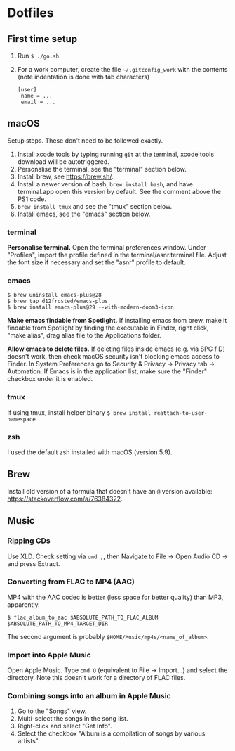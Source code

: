 # Dotfiles

## First time setup

1. Run `$ ./go.sh`

1. For a work computer, create the file `~/.gitconfig_work` with the contents (note indentation is done with tab characters)

   ```
   [user]
   	name = ...
   	email = ...
   ```


## macOS

Setup steps. These don't need to be followed exactly.

1. Install xcode tools by typing running `git` at the terminal, xcode tools download will be autotriggered.
2. Personalise the terminal, see the "terminal" section below.
3. Install brew, see https://brew.sh/.
4. Install a newer version of bash, `brew install bash`, and have terminal.app open this version by default. See the comment above the PS1 code.
5. `brew install tmux` and see the "tmux" section below.
6. Install emacs, see the "emacs" section below.


### terminal

**Personalise terminal.** Open the terminal preferences window. Under "Profiles", import the profile defined in the terminal/asnr.terminal file. Adjust the font size if necessary and set the "asnr" profile to default.

### emacs

```
$ brew uninstall emacs-plus@28
$ brew tap d12frosted/emacs-plus
$ brew install emacs-plus@29 --with-modern-doom3-icon
```

**Make emacs findable from Spotlight.** If installing emacs from brew, make it findable from Spotlight by finding the executable in Finder, right click, "make alias", drag alias file to the Applications folder.

**Allow emacs to delete files.** If deleting files inside emacs (e.g. via SPC f D) doesn't work, then check macOS security isn't blocking emacs access to Finder. In System Preferences go to Security & Privacy -> Privacy tab -> Automation. If Emacs is in the application list, make sure the "Finder" checkbox under it is enabled.

### tmux

If using tmux, install helper binary `$ brew install reattach-to-user-namespace`


### zsh

I used the default zsh installed with macOS (version 5.9).


## Brew

Install old version of a formula that doesn't have an `@` version available: https://stackoverflow.com/a/76384322.


## Music

### Ripping CDs

Use XLD. Check setting via `cmd ,`, then Navigate to File -> Open Audio CD -> <the CD> and press Extract.

### Converting from FLAC to MP4 (AAC)

MP4 with the AAC codec is better (less space for better quality) than MP3, apparently.

```
$ flac_album_to_aac $ABSOLUTE_PATH_TO_FLAC_ALBUM $ABSOLUTE_PATH_TO_MP4_TARGET_DIR
```

The second argument is probably `$HOME/Music/mp4s/<name_of_album>`.

### Import into Apple Music

Open Apple Music. Type `cmd O` (equivalent to File -> Import...) and select the directory. Note this doesn't work for a directory of FLAC files.

### Combining songs into an album in Apple Music

1. Go to the "Songs" view.
2. Multi-select the songs in the song list.
3. Right-click and select "Get Info".
4. Select the checkbox "Album is a compilation of songs by various artists".

